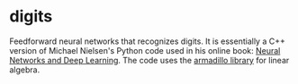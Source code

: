 # digits

Feedforward neural networks that recognizes digits. It is essentially a C++ version of Michael Nielsen's Python code used in his online book: [Neural Networks and Deep Learning](http://neuralnetworksanddeeplearning.com/index.html). The code uses the [armadillo library](http://arma.sourceforge.net/) for linear algebra. 